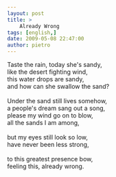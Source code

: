 ```yaml
---
layout: post
title: >
    Already Wrong
tags: [english,]
date: 2009-05-08 22:47:00
author: pietro
---
```

Taste the rain, today she's sandy,<br/>like the desert fighting wind,<br/>this water drops are sandy,<br/>and how can she swallow the sand?<br/><br/>Under the sand still lives somehow,<br/>a people's dream sang out a song,<br/>please my wind go on to blow,<br/>all the sands I am among,<br/><br/>but my eyes still look so low,<br/>have never been less strong,<br/><br/>to this greatest presence bow,<br/>feeling this, already wrong.
